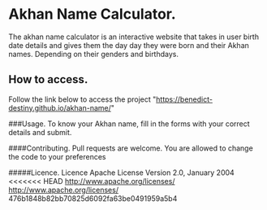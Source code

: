 # Akhan Name Calculator.
The akhan name calculator is an interactive website that takes in user birth date details and gives them the day day they were born and their Akhan names. Depending on their genders and birthdays.

## How to access.
Follow the link below to access the project "https://benedict-destiny.github.io/akhan-name/"

###Usage.
To know your Akhan name, fill in the forms with your correct details and submit.

####Contributing.
Pull requests are welcome. You are allowed to change the code to your preferences

#####Licence.
Licence
                             Apache License
                       Version 2.0, January 2004
<<<<<<< HEAD http://www.apache.org/licenses/
                    http://www.apache.org/licenses/
476b1848b82bb70825d6092fa63be0491959a5b4